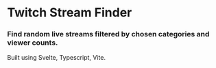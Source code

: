 # Twitch Stream Finder
### Find random live streams filtered by chosen categories and viewer counts.
Built using Svelte, Typescript, Vite.
